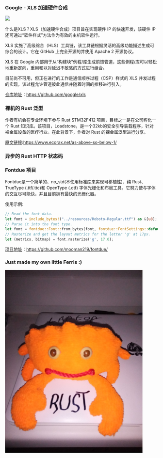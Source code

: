 ### Google - XLS 加速硬件合成

![](https://camo.githubusercontent.com/e7305600f2faa160408d0a472b08ad6be211f362/68747470733a2f2f676f6f676c652e6769746875622e696f2f786c732f696d616765732f786c735f6c6f676f5f3632335f3235302e706e67)

什么是XLS？XLS（加速硬件合成）项目旨在实现硬件 IP 的快速开发，该硬件 IP 还可通过“软件样式”方法作为有效的主机软件运行。

XLS 实施了高级综合（HLS）工具链，该工具链根据灵活的高级功能描述生成可综合的设计。它在 GitHub 上完全开源的并使用 Apache 2 开源协议。

XLS 在 Google 内部用于从“构建块”例程/库生成前馈管道，这些例程/库可以轻松地重新定向，重用和以对延迟不敏感的方式进行组合。

目前尚不可用，但正在进行的工作是通信顺序过程（CSP）样式的 XLS 并发过程的实现，该过程允许管道彼此通信并随着时间的推移进行引入。

[仓库地址](https://github.com/google/xls)：https://github.com/google/xls

### 裸机的 Rust 泛型

作者有机会在专业环境下参与 Rust STM32F412 项目，目标之一是在公司孵化一个 Rust 知识库。该项目，Loadstone，是一个32kb的安全引导装载程序，针对裸金属设备的医疗行业。在此背景下，作者对 Rust 的裸金属泛型进行分享。

[原文链接](https://www.ecorax.net/as-above-so-below-1/):https://www.ecorax.net/as-above-so-below-1/

### 异步的 Rust HTTP 状态码

### Fontdue 项目

Fontdue是一个简单的、no_std(不使用标准库来实现可移植性)、纯 Rust、TrueType (.ttf/.ttc)和 OpenType (.otf) 字体光栅化和布局工具。它努力使与字体的交互尽可能快，并且目前拥有最快的光栅化器。 

使用示例:

```rust
// Read the font data.
let font = include_bytes!("../resources/Roboto-Regular.ttf") as &[u8];
// Parse it into the font type.
let font = fontdue::Font::from_bytes(font, fontdue::FontSettings::default()).unwrap();
// Rasterize and get the layout metrics for the letter 'g' at 17px.
let (metrics, bitmap) = font.rasterize('g', 17.0);
```

[项目地址](https://github.com/mooman219/fontdue/)：https://github.com/mooman219/fontdue/


### Just made my own little Ferris :)

![](../images/2020/rust_farris.jpg)